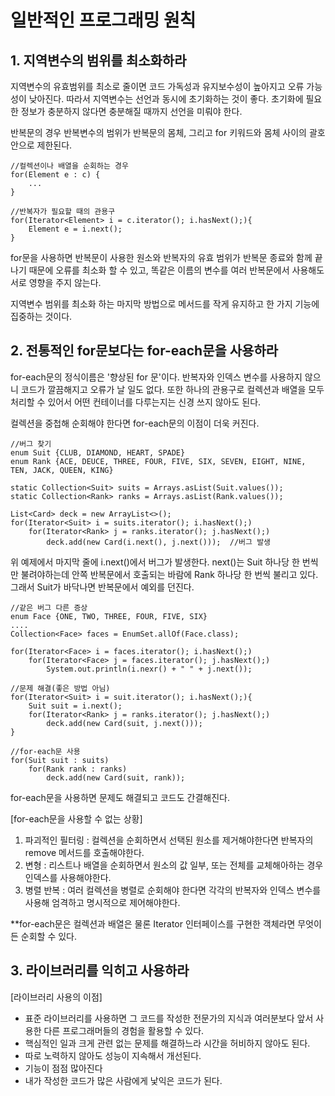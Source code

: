# 일반적인 프로그래밍 원칙
## 1. 지역변수의 범위를 최소화하라
지역변수의 유효범위를 최소로 줄이면 코드 가독성과 유지보수성이 높아지고 오류 가능성이 낮아진다. 따라서 지역변수는 선언과 동시에 초기화하는 것이 좋다. 초기화에 필요한 정보가 충분하지 않다면 충분해질 때까지 선언을 미뤄야 한다. 

반복문의 경우 반복변수의 범위가 반복문의 몸체, 그리고 for 키워드와 몸체 사이의 괄호 안으로 제한된다.

    //컬렉션이나 배열을 순회하는 경우
    for(Element e : c) {
        ...
    }

    //반복자가 필요할 때의 관용구
    for(Iterator<Element> i = c.iterator(); i.hasNext();){
        Element e = i.next();
    }

for문을 사용하면 반복문이 사용한 원소와 반복자의 유효 범위가 반복문 종료와 함께 끝나기 때문에 오류를 최소화 할 수 있고, 똑같은 이름의 변수를 여러 반복문에서 사용해도 서로 영향을 주지 않는다.

지역변수 범위를 최소화 하는 마지막 방법으로 메서드를 작게 유지하고 한 가지 기능에 집중하는 것이다.

## 2. 전통적인 for문보다는 for-each문을 사용하라
for-each문의 정식이름은 '향상된 for 문'이다. 반복자와 인덱스 변수를 사용하지 않으니 코드가 깔끔해지고 오류가 날 일도 없다. 또한 하나의 관용구로 컬렉션과 배열을 모두 처리할 수 있어서 어떤 컨테이너를 다루는지는 신경 쓰지 않아도 된다.

컬렉션을 중첩해 순회해야 한다면 for-each문의 이점이 더욱 커진다.

    //버그 찾기
    enum Suit {CLUB, DIAMOND, HEART, SPADE}
    enum Rank {ACE, DEUCE, THREE, FOUR, FIVE, SIX, SEVEN, EIGHT, NINE, TEN, JACK, QUEEN, KING}

    static Collection<Suit> suits = Arrays.asList(Suit.values());
    static Collection<Rank> ranks = Arrays.asList(Rank.values());

    List<Card> deck = new ArrayList<>();
    for(Iterator<Suit> i = suits.iterator(); i.hasNext();)
        for(Iterator<Rank> j = ranks.iterator(); j.hasNext();)
            deck.add(new Card(i.next(), j.next()));  //버그 발생
    
위 예제에서 마지막 줄에 i.next()에서 버그가 발생한다. next()는 Suit 하나당 한 번씩만 불려야하는데 안쪽 반복문에서 호출되는 바람에 Rank 하나당 한 번씩 불리고 있다. 그래서 Suit가 바닥나면 반복문에서 예외를 던진다.

    //같은 버그 다른 증상
    enum Face {ONE, TWO, THREE, FOUR, FIVE, SIX}
    ....
    Collection<Face> faces = EnumSet.allOf(Face.class);

    for(Iterator<Face> i = faces.iterator(); i.hasNext();)
        for(Iterator<Face> j = faces.iterator(); j.hasNext();)
            System.out.println(i.nexr() + " " + j.next());

    //문제 해결(좋은 방법 아님)
    for(Iterator<Suit> i = suit.iterator(); i.hasNext();){
        Suit suit = i.next();
        for(Iterator<Rank> j = ranks.iterator(); j.hasNext();)
            deck.add(new Card(suit, j.next()));
    }

    //for-each문 사용
    for(Suit suit : suits)
        for(Rank rank : ranks)
            deck.add(new Card(suit, rank));

for-each문을 사용하면 문제도 해결되고 코드도 간결해진다.

[for-each문을 사용할 수 없는 상황]
1) 파괴적인 필터링 : 컬렉션을 순회하면서 선택된 원소를 제거해야한다면 반복자의 remove 메서드를 호출해야한다.
2) 변형 : 리스트나 배열을 순회하면서 원소의 값 일부, 또는 전체를 교체해아하는 경우 인덱스를 사용해야한다.
3) 병렬 반복 : 여러 컬렉션을 병렬로 순회해야 한다면 각각의 반복자와 인덱스 변수를 사용해 엄격하고 명시적으로 제어해야한다.

**for-each문은 컬렉션과 배열은 물론 Iterator 인터페이스를 구현한 객체라면 무엇이든 순회할 수 있다.

## 3. 라이브러리를 익히고 사용하라
[라이브러리 사용의 이점]
* 표준 라이브러리를 사용하면 그 코드를 작성한 전문가의 지식과 여러분보다 앞서 사용한 다른 프로그래머들의 경험을 활용할 수 있다.
* 핵심적인 일과 크게 관련 없는 문제를 해결하느라 시간을 허비하지 않아도 된다.
* 따로 노력하지 않아도 성능이 지속해서 개선된다.
* 기능이 점점 많아진다
* 내가 작성한 코드가 많은 사람에게 낯익은 코드가 된다.